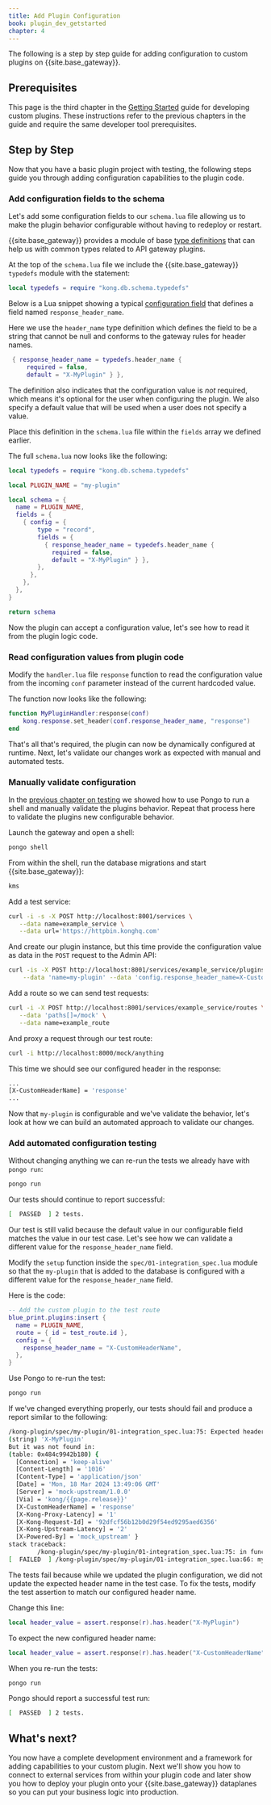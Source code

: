 ```yaml
---
title: Add Plugin Configuration
book: plugin_dev_getstarted
chapter: 4
---
```


The following is a step by step guide for adding configuration to custom plugins on {{site.base_gateway}}.

## Prerequisites

This page is the third chapter in the [Getting Started](/gateway/{{page.release}}/plugin-development/get-started/index) 
guide for developing custom plugins. These instructions refer to the previous chapters in the guide and require the same
developer tool prerequisites.

## Step by Step

Now that you have a basic plugin project with testing, the following steps guide you through adding
configuration capabilities to the plugin code.

### Add configuration fields to the schema 

Let's add some configuration fields to our `schema.lua` file allowing us to 
make the plugin behavior configurable without having to redeploy or restart.

{{site.base_gateway}} provides a module of 
base [type definitions](https://github.com/Kong/kong/blob/master/kong/db/schema/typedefs.lua) that can
help us with common types related to API gateway plugins. 

At the top of the `schema.lua` file we include the {{site.base_gateway}} 
`typedefs` module with the statement:

```lua
local typedefs = require "kong.db.schema.typedefs"
```

Below is a Lua snippet showing a typical 
[configuration field](/gateway/{{page.release}}/plugin-development/configuration/#describing-your-configuration-schema)
that defines a field named `response_header_name`. 

Here we use the `header_name` type definition which defines the field to be a string that cannot be null and 
conforms to the gateway rules for header names.

```lua
 { response_header_name = typedefs.header_name {
     required = false,
     default = "X-MyPlugin" } },
```

The definition also indicates that the configuration value is *not* required, which means
it's optional for the user when configuring the plugin. We also specify a 
default value that will be used when a user does not specify a value.

Place this definition in the `schema.lua` file within the `fields` array we defined earlier. 

The full `schema.lua` now looks like the following:

```lua
local typedefs = require "kong.db.schema.typedefs"

local PLUGIN_NAME = "my-plugin"

local schema = {
  name = PLUGIN_NAME,
  fields = {
    { config = {
        type = "record",
        fields = {
          { response_header_name = typedefs.header_name {
            required = false,
            default = "X-MyPlugin" } },
        },
      },
    },
  },
}

return schema
```

Now the plugin can accept a configuration value, let's see how to read it from the
plugin logic code.

### Read configuration values from plugin code 

Modify the `handler.lua` file `response` function to read the configuration value from the incoming
`conf` parameter instead of the current hardcoded value.

The function now looks like the following:

```lua
function MyPluginHandler:response(conf)
    kong.response.set_header(conf.response_header_name, "response")
end
```

That's all that's required, the plugin can now be dynamically configured at runtime. Next, 
let's validate our changes work as expected with manual and automated tests.

### Manually validate configuration

In the [previous chapter on testing](/gateway/{{page.release}}/plugin-development/get-started/testing#3-manually-test-plugin)
we showed how to use Pongo to run a shell and manually validate the plugins behavior. Repeat that process here 
to validate the plugins new configurable behavior.

Launch the gateway and open a shell:

```sh
pongo shell
```

From within the shell, run the database migrations and start {{site.base_gateway}}:

```sh
kms
```

Add a test service:

```sh
curl -i -s -X POST http://localhost:8001/services \
   --data name=example_service \
   --data url='https://httpbin.konghq.com'
```

And create our plugin instance, but this time provide the configuration value
as data in the `POST` request to the Admin API:


```sh
curl -is -X POST http://localhost:8001/services/example_service/plugins \
    --data 'name=my-plugin' --data 'config.response_header_name=X-CustomHeaderName'
```

Add a route so we can send test requests:

```sh
curl -i -X POST http://localhost:8001/services/example_service/routes \
   --data 'paths[]=/mock' \
   --data name=example_route
```

And proxy a request through our test route:
```sh
curl -i http://localhost:8000/mock/anything
```

This time we should see our configured header in the response:

```sh
...
[X-CustomHeaderName] = 'response'
...
```

Now that `my-plugin` is configurable and we've validate the behavior, let's look at how we can 
build an automated approach to validate our changes.

### Add automated configuration testing

Without changing anything we can re-run the tests we already have with `pongo run`:

```sh
pongo run
```

Our tests should continue to report successful:

```sh
[  PASSED  ] 2 tests.
```

Our test is still valid because the default value in our configurable field matches the value
in our test case. Let's see how we can validate a different value for the `response_header_name` field.

Modify the `setup` function inside the `spec/01-integration_spec.lua` module so that the `my-plugin` that is
added to the database is configured with a different value for the `response_header_name` field.

Here is the code:

```lua
-- Add the custom plugin to the test route
blue_print.plugins:insert {
  name = PLUGIN_NAME,
  route = { id = test_route.id },
  config = {
    response_header_name = "X-CustomHeaderName",
  },
}
```

Use Pongo to re-run the test:

```sh
pongo run
```

If we've changed everything properly, our tests should fail and produce a report similar to the following:

```sh
/kong-plugin/spec/my-plugin/01-integration_spec.lua:75: Expected header:
(string) 'X-MyPlugin'
But it was not found in:
(table: 0x484c9942b180) {
  [Connection] = 'keep-alive'
  [Content-Length] = '1016'
  [Content-Type] = 'application/json'
  [Date] = 'Mon, 18 Mar 2024 13:49:06 GMT'
  [Server] = 'mock-upstream/1.0.0'
  [Via] = 'kong/{{page.release}}'
  [X-CustomHeaderName] = 'response'
  [X-Kong-Proxy-Latency] = '1'
  [X-Kong-Request-Id] = '92dfcf56b12b0d29f54ed9295aed6356'
  [X-Kong-Upstream-Latency] = '2'
  [X-Powered-By] = 'mock_upstream' }
stack traceback:
        /kong-plugin/spec/my-plugin/01-integration_spec.lua:75: in function </kong-plugin/spec/my-plugin/01-integration_spec.lua:66>
[  FAILED  ] /kong-plugin/spec/my-plugin/01-integration_spec.lua:66: my-plugin: [#postgres] The response gets a 'X-MyPlugin' header (4.58 ms)
```

The tests fail because while we updated the plugin configuration, we did not update the expected header name in the test case. To fix 
the tests, modify the test assertion to match our configured header name.

Change this line:

```lua
local header_value = assert.response(r).has.header("X-MyPlugin")
```

To expect the new configured header name:

```lua
local header_value = assert.response(r).has.header("X-CustomHeaderName")
```

When you re-run the tests:

```sh
pongo run
```

Pongo should report a successful test run:

```sh
[  PASSED  ] 2 tests.
```

## What's next?

You now have a complete development environment and a framework for adding capabilities to your custom
plugin. Next we'll show you how to connect to external services from within your plugin code and
later show you how to deploy your plugin onto your {{site.base_gateway}} dataplanes so you can
put your business logic into production.
